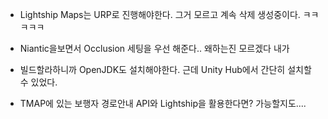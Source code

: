 - Lightship Maps는 URP로 진행해야한다. 그거 모르고 계속 삭제 생성중이다. ㅋㅋㅋㅋㅋ
- Niantic을보면서 Occlusion 세팅을 우선 해준다.. 왜하는진 모르겠다 내가
- 빌드할라하니까 OpenJDK도 설치해야한다. 근데 Unity Hub에서 간단히 설치할 수 있었다.

- TMAP에 있는 보행자 경로안내 API와 Lightship을 활용한다면? 가능할지도.... 